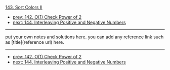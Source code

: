 [143. Sort Colors II](http://www.lintcode.com/problem/sort-colors-ii)

- [prev: 142. O(1) Check Power of 2](142-o1-check-power-of-2.md)
- [next: 144. Interleaving Positive and Negative Numbers](144-interleaving-positive-and-negative-numbers.md)

---

put your own notes and solutions here.
you can add any reference link such as [title](reference url) here.

---

- [prev: 142. O(1) Check Power of 2](142-o1-check-power-of-2.md)
- [next: 144. Interleaving Positive and Negative Numbers](144-interleaving-positive-and-negative-numbers.md)
